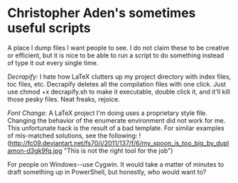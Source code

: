 Christopher Aden's sometimes useful scripts
=======
A place I dump files I want people to see. I do not claim these to be creative or efficient, but it is nice to be able to run a script to do something instead of type it out every single time.

*Decrapify:* I hate how LaTeX clutters up my project directory with index files, toc files, etc. Decrapify deletes all the compilation files with one click. Just use chmod +x decrapify.sh to make it executable, double click it, and it'll kill those pesky files. Neat freaks, rejoice.

*Font Change:* A LaTeX project I'm doing uses a proprietary style file. Changing the behavior of the enumerate environment did not work for me. This unfortunate hack is the result of a bad template. For similar examples of mis-matched solutions, see the following: !(http://fc09.deviantart.net/fs70/i/2011/137/f/6/my_spoon_is_too_big_by_duplamon-d3gk9fq.jpg "This is not the right tool for the job")

For people on Windows--use Cygwin. It would take a matter of minutes to draft something up in PowerShell, but honestly, who would want to?
